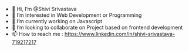 - 👋 Hi, I’m @Shivi Srivastava
- 👀 I’m interested in  Web Development or Programming 
- 🌱 I’m currently working on Javascript
- 💞️ I’m looking to collaborate on Project based on frontend development
- 📫 How to reach me : https://www.linkedin.com/in/shivi-srivastava-719217217

<!---
Shivi-Srivastava/Shivi is a ✨ special ✨ repository because its `README.md` (this file) appears on your GitHub profile.
You can click the Preview link to take a look at your changes.
--->
